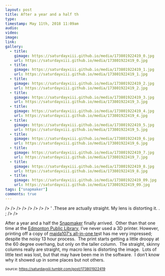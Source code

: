 ```yaml
---
layout: post
title: After a year and a half th
type: 
timestamp: May 11th, 2018 11:09am
audio: 
video: 
image: 
link: 
gallery:
  - title: 
    gimage: https://saturdayxiii.github.io/media/173801922419_0.jpg
    url: https://saturdayxiii.github.io/media/173801922419_0.jpg
  - title: 
    gimage: https://saturdayxiii.github.io/media/173801922419_1.jpg
    url: https://saturdayxiii.github.io/media/173801922419_1.jpg
  - title: 
    gimage: https://saturdayxiii.github.io/media/173801922419_2.jpg
    url: https://saturdayxiii.github.io/media/173801922419_2.jpg
  - title: 
    gimage: https://saturdayxiii.github.io/media/173801922419_3.jpg
    url: https://saturdayxiii.github.io/media/173801922419_3.jpg
  - title: 
    gimage: https://saturdayxiii.github.io/media/173801922419_4.jpg
    url: https://saturdayxiii.github.io/media/173801922419_4.jpg
  - title: 
    gimage: https://saturdayxiii.github.io/media/173801922419_5.jpg
    url: https://saturdayxiii.github.io/media/173801922419_5.jpg
  - title: 
    gimage: https://saturdayxiii.github.io/media/173801922419_6.jpg
    url: https://saturdayxiii.github.io/media/173801922419_6.jpg
  - title: 
    gimage: https://saturdayxiii.github.io/media/173801922419_7.jpg
    url: https://saturdayxiii.github.io/media/173801922419_7.jpg
  - title: 
    gimage: https://saturdayxiii.github.io/media/173801922419_8.jpg
    url: https://saturdayxiii.github.io/media/173801922419_8.jpg
  - title: 
    gimage: https://saturdayxiii.github.io/media/173801922419_09.jpg
    url: https://saturdayxiii.github.io/media/173801922419_09.jpg
tags: ["snapmaker"]
comments: true
---
```


 />
 />
 />
 />
 />
 />
 />
 />
' .These are actually straight.  My lens is distorting it.  . 
;
 />
 />
        
After a year and a half the <a href="http://www.snapmaker.com" target="_blank">Snapmaker</a> finally arrived.  Other than that one time at the <a href="https://www.epl.ca/browse_program/makerspace/" target="_blank">Edmonton Public Library</a>, I’ve never used a 3D printer.
However, printing off a copy of <a href="https://www.thingiverse.com/thing:2656594" target="_blank">majda107′s all-in-one te</a>st has me very impressed; despite the noisy 13 hour process.  The print starts getting a little droopy at the 60 degree overhang, but only on the taller column.  The straight, skinny columns really are straight, my macro lens is distorting the image.  Lots of little text was lost, but that may have been me in the software.  I don’t know why it showed up in some places but not others.
 
  
<small>source: https://saturdayxiii.tumblr.com/post/173801922419</small>